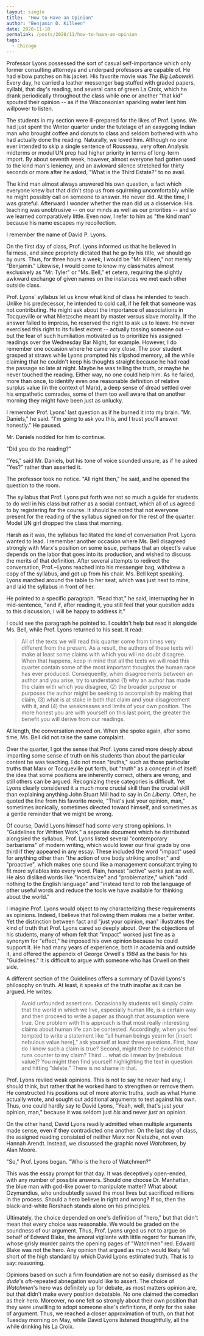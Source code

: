 ```yaml
---
layout: single
title:  "How to Have an Opinion"
author: "Benjamin D. Killeen"
date: 2020-11-10
permalink: /posts/2020/11/how-to-have-an-opinion
tags:
  - Chicago
---
```


<!-- He taught "Classics of Social and Political Thought" to a -->
<!-- baker's dozen twenty-somethings every quarter, and he loved it. -->

Professor Lyons possessed the sort of casual self-importance which only former consulting attorneys
and underpaid professors are capable of. He had elbow patches on his jacket. His favorite movie was
*The Big Lebowski*. Every day, he carried a leather messenger bag stuffed with graded papers,
syllabi, that day's reading, and several cans of green La Croix, which he drank periodically
throughout the class while one or another "that kid" spouted their opinion -- as if the
Wisconsonian sparkling water lent him willpower to listen.

The students in my section were ill-prepared for the likes of Prof. Lyons. We had just spent the
Winter quarter under the tutelage of an easygoing Indian man who brought coffee and donuts to class
and seldom bothered with who had actually done the reading. Naturally, we loved him. Although no
one ever intended to skip a single sentence of Rousseau, very often Analysis midterms or modul UN
prep had higher priority in terms of long-term import. By about seventh week, however, almost
everyone had gotten used to the kind man's leniency, and an awkward silence stretched for thirty
seconds or more after he asked, "What is the Third Estate?" to no avail.

The kind man almost always answered his own question, a fact which everyone knew but that didn't
stop us from squirming uncomfortably while he might possibly call on someone to answer. He never
did. At the time, I was grateful. Afterward I wonder whether the man did us a disservice. His
teaching was unobtrusive -- on our minds as well as our priorities -- and so we learned
comparatively little. Even now, I refer to him as "the kind man" because his name escapes
my recollection.

I remember the name of David P. Lyons.

On the first day of class, Prof. Lyons informed us that he believed in fairness, and since
propriety dictated that he go by his title, we should go by ours. Thus, for three hours a week, I
would be "Mr. Killeen," not merely "Benjamin." Likewise, I would come to know my classmates almost
exclusively as "Mr. Tyler" or "Ms. Bell," et cetera, requiring the slightly awkward
exchange of given names on the instances we met each other outside class.

Prof. Lyons' syllabus let us know what kind of class he intended to teach. Unlike his predecessor,
he intended to cold call, if he felt that someone was not contributing. He might ask about the
importance of associations in Tocqueville or what Nietzsche meant by master versus slave
morality. If the answer failed to impress, he reserved the right to ask us to leave. He never
exercised this right to its fullest extent -- actually tossing someone out -- but the fear of such
humiliation motivated us to prioritize his assigned readings over the Wednesday Bar Night, for
example. However, I do remember one occasion where he came very close. The poor student grasped at
straws while Lyons prompted his slipshod memory, all the while claiming that he couldn't keep his
thoughts straight because he had read the passage so late at night. Maybe he was telling the truth,
or maybe he never touched the reading. Either way, no one could help him. As he failed, more than
once, to identify even one reasonable definition of relative surplus value (in the context of
Marx), a deep sense of dread settled over his empathetic comrades, some of them too well aware that
on another morning they might have been just as unlucky.

I remember Prof. Lyons' last question as if he burned it into my brain. "Mr. Daniels," he said. "I'm
going to ask you this, and I trust you'll answer honestly." He paused.

Mr. Daniels nodded for him to continue.

"Did you do the reading?"

"Yes," said Mr. Daniels, but his tone of voice sounded unsure, as if he asked "Yes?" rather than
asserted it.

The professor took no notice. "All right then," he said, and he opened the question to the room.

The syllabus that Prof. Lyons put forth was not so much a guide for students to do well in his
class but rather as a social contract, which all of us agreed to by registering for the course. It
should be noted that not everyone present for the reading of the syllabus signed on for the rest of
the quarter. Model UN girl dropped the class that morning. 

Harsh as it was, the syllabus facilitated the kind of conversation Prof. Lyons wanted to lead. I
remember another occasion where Ms. Bell disagreed strongly with Marx's position on some issue, perhaps
that an object's value depends on the labor that goes into its production, and wished to discuss
the merits of that definition. After several attempts to redirect the conversation, Prof.~Lyons
reached into his messenger bag, withdrew a copy of the syllabus, and got up from his
chair. Ms. Bell kept speaking. Lyons marched around the table to her seat, which was just next to
mine, and laid the syllabus in front of her.

He pointed to a specific paragraph. "Read that," he said, interrupting her in mid-sentence, "and
if, after reading it, you still feel that your question adds to this discussion, I will be happy to
address it."

I could see the paragraph he pointed to. I couldn't help but read it alongside Ms. Bell, while
Prof. Lyons returned to his seat. It read:

> All of the texts we will read this quarter come from times very different from the present. As a
> result, the authors of these texts will make at least some claims with which you will no doubt
> disagree. When that happens, keep in mind that all the texts we will read this quarter contain
> some of the most important thoughts the human race has ever produced. Consequently, when
> disagreements between an author and you arise, try to understand (1) why an author has made the
> claim with which you disagree, (2) the broader purpose or purposes the author might be seeking to
> accomplish by making that claim, (3) what is at stake in both that claim and your disagreement
> with it, and (4) the weaknesses and limits of your own position. The more honest you are with
> yourself on this last point, the greater the benefit you will derive from our readings.

At length, the conversation moved on. When she spoke again, after some time, Ms. Bell did not raise
the same complaint.

Over the quarter, I got the sense that Prof. Lyons cared more deeply about imparting some sense of
truth on his students than about the particular content he was teaching. I do not mean "truths,"
such as those particular truths that Marx or Tocqueville put forth, but "truth" as a concept in of
itself: the idea that some positions are inherently correct, others are wrong, and still others can
be argued. Recognizing these categories is difficult. Yet Lyons clearly considered it a much more
crucial skill than the crucial skill than explaining anything John Stuart Mill had to say in *On
Liberty*. Often, he quoted the line from his favorite movie, "That's just your opinion, man,"
sometimes ironically, sometimes directed toward himself, and sometimes as a gentle reminder that we
might be wrong.

Of course, David Lyons himself had some very strong opinions. In "Guidelines for Written Work," a
separate document which he distributed alongsied the syllabus, Prof. Lyons listed several
"contemporary barbarisms" of modern writing, which would lower our final grade by one third if they
appeared in any essay. These included the word "impact" used for anything other than "the action of
one body striking another," and "proactive", which makes one sound like a management consultant
trying to fit more syllables into every word. Plain, honest "active" works just as well. He also
disliked words like "incentivize" and "problematize," which "add nothing to the English language"
and "instead tend to rob the language of other useful words and reduce the tools we have available
for thinking about the world."

I imagine Prof. Lyons would object to my characterizing these requirements as opinions. Indeed, I
believe that following them makes me a better writer. Yet the distinction between fact and "just
your opinion, man" illustrates the kind of truth that Prof. Lyons cared so deeply about. Over the
objections of his students, many of whom felt that "impact" worked just fine as a synonym for
"effect," he imposed his own opinion because he could support it. He had many years of experience,
both in academia and outside it, and offered the appendix of George Orwell's *1984* as the basis
for his "Guidelines." It is difficult to argue with someone who has Orwell on their side.

A different section of the Guidelines offers a summary of David Lyons's philosophy on truth. At
least, it speaks of the truth insofar as it can be argued. He writes:

> Avoid unfounded assertions. Occasionally students will simply claim that the world in which we
> live, especially human life, is a certain way and then proceed to write a paper as though that
> assumption were true.  One problem with this approach is that most really interesting claims
> about human life can be contested.  Accordingly, when you feel tempted to write a statement like
> “all human beings yearn for [insert nebulous value here],” ask yourself at least three
> questions. First, how do I know such a claim is true? Second, might there be evidence that runs
> counter to my claim?  Third ... what do I mean by [nebulous value]? You might then find yourself
> highlighting the text in question and hitting “delete.” There is no shame in that.

Prof. Lyons reviled weak opinions. This is not to say he never had any, I should think, but rather
that he worked hard to strengthen or remove them. He constructed his positions out of more atomic
truths, such as what Hume actually wrote, and sought out additional arguments to test against his
own. Thus, one could hardly say to David Lyons, "Yeah, well, that's just your opinion, man,"
because it was seldom just *his* and never *just* an opinion.

On the other hand, David Lyons readily admitted when multiple arguments made sense, even if they
contradicted one another. On the last day of class, the assigned reading consisted of neither Marx
nor Nietszhe, not even Hannah Arendt. Instead, we discussed the graphic novel *Watchmen,* by Alan
Moore.

"So," Prof. Lyons began. "Who is the hero of Watchmen?"

This was the essay prompt for that day. It was deceptively open-ended, with any number of possible
answers. Should one choose Dr. Manhattan, the blue man with god-like power to manipulate matter?
What about Ozymandius, who undoubtedly saved the most lives but sacrificed millions in the
process. Should a hero believe in right and wrong? If so, then the black-and-white Rorshach stands
alone on his principles.

Ultimately, the choice depended on one's definition of "hero," but that didn't mean that every
choice was reasonable. We would be graded on the soundness of our argument. Thus, Prof. Lyons urged
us not to argue on behalf of Edward Blake, the amoral vigilante with little regard for human life,
whose grisly murder paints the opening pages of "Watchmen" red. Edward Blake was not the hero. Any
opinion that argued as much would likely fall short of the high standard by which David Lyons
estimated truth. That is to say: reasoning.

Opinions based on such a firm foundation are not so easily dismissed as *the dude*'s oft-repeated
abnegation would like to assert. The choice of *Watchmen*'s hero was definitely up for debate, as
most matters opinion are, but that didn't make every position debatable. No one claimed the
comedian as their hero. Moreover, no one felt so strongly about their own position that they were
unwilling to adopt someone else's definitions, if only for the sake of argument. Thus, we reached a
closer approximation of truth, on that hot Tuesday morning on May, while David Lyons listened
thoughtfully, all the while drinking his La Croix.
